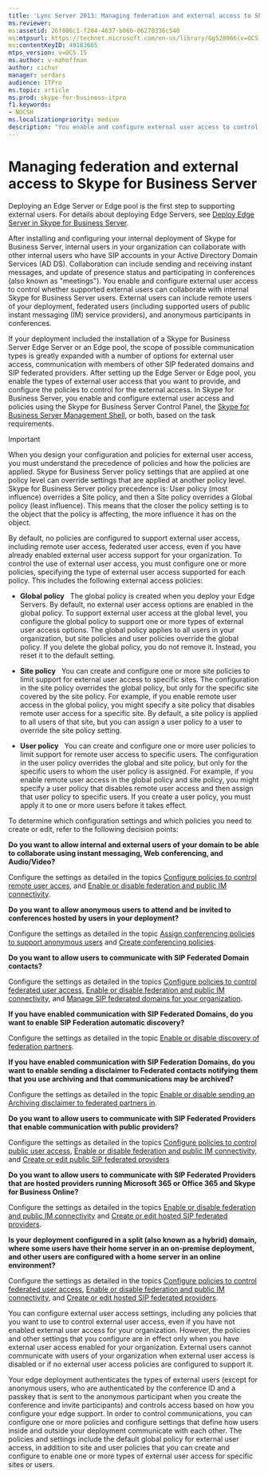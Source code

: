```yaml
---
title: 'Lync Server 2013: Managing federation and external access to Skype for Business Server'
ms.reviewer: 
ms:assetid: 26f806c1-f284-4637-b06b-06270336c540
ms:mtpsurl: https://technet.microsoft.com/en-us/library/Gg520966(v=OCS.15)
ms:contentKeyID: 48183665
mtps_version: v=OCS.15
ms.author: v-mahoffman
author: cichur
manager: serdars
audience: ITPro
ms.topic: article
ms.prod: skype-for-business-itpro
f1.keywords:
- NOCSH
ms.localizationpriority: medium
description: "You enable and configure external user access to control whether supported external users can collaborate with internal Skype for Business Server users."
---
```



# Managing federation and external access to Skype for Business Server

Deploying an Edge Server or Edge pool is the first step to supporting external users. For details about deploying Edge Servers, see [Deploy Edge Server in Skype for Business Server](../../deploy/deploy-edge-server/deploy-edge-server.md).

After installing and configuring your internal deployment of Skype for Business Server, internal users in your organization can collaborate with other internal users who have SIP accounts in your Active Directory Domain Services (AD DS). Collaboration can include sending and receiving instant messages, and update of presence status and participating in conferences (also known as "meetings"). You enable and configure external user access to control whether supported external users can collaborate with internal Skype for Business Server users. External users can include remote users of your deployment, federated users (including supported users of public instant messaging (IM) service providers), and anonymous participants in conferences.

If your deployment included the installation of a Skype for Business Server Edge Server or an Edge pool, the scope of possible communication types is greatly expanded with a number of options for external user access, communication with members of other SIP federated domains and SIP federated providers. After setting up the Edge Server or Edge pool, you enable the types of external user access that you want to provide, and configure the policies to control for the external access. In Skype for Business Server, you enable and configure external user access and policies using the Skype for Business Server Control Panel, the [Skype for Business Server Management Shell](../management-shell.md), or both, based on the task requirements. 



> [!IMPORTANT]  
> When you design your configuration and policies for external user access, you must understand the precedence of policies and how the policies are applied. Skype for Business Server policy settings that are applied at one policy level can override settings that are applied at another policy level. Skype for Business Server policy precedence is: User policy (most influence) overrides a Site policy, and then a Site policy overrides a Global policy (least influence). This means that the closer the policy setting is to the object that the policy is affecting, the more influence it has on the object.


By default, no policies are configured to support external user access, including remote user access, federated user access, even if you have already enabled external user access support for your organization. To control the use of external user access, you must configure one or more policies, specifying the type of external user access supported for each policy. This includes the following external access policies:

  - **Global policy**   The global policy is created when you deploy your Edge Servers. By default, no external user access options are enabled in the global policy. To support external user access at the global level, you configure the global policy to support one or more types of external user access options. The global policy applies to all users in your organization, but site policies and user policies override the global policy. If you delete the global policy, you do not remove it. Instead, you reset it to the default setting.

  - **Site policy**   You can create and configure one or more site policies to limit support for external user access to specific sites. The configuration in the site policy overrides the global policy, but only for the specific site covered by the site policy. For example, if you enable remote user access in the global policy, you might specify a site policy that disables remote user access for a specific site. By default, a site policy is applied to all users of that site, but you can assign a user policy to a user to override the site policy setting.

  - **User policy**   You can create and configure one or more user policies to limit support for remote user access to specific users. The configuration in the user policy overrides the global and site policy, but only for the specific users to whom the user policy is assigned. For example, if you enable remote user access in the global policy and site policy, you might specify a user policy that disables remote user access and then assign that user policy to specific users. If you create a user policy, you must apply it to one or more users before it takes effect.

To determine which configuration settings and which policies you need to create or edit, refer to the following decision points:

**Do you want to allow internal and external users of your domain to be able to collaborate using instant messaging, Web conferencing, and Audio/Video?**

Configure the settings as detailed in the topics [Configure policies to control remote user acces](external-access-policies/configure-policies-to-control-remote-user-access.md), and [Enable or disable federation and public IM connectivity](access-edge/enable-or-disable-federation-and-public-im-connectivity.md).

**Do you want to allow anonymous users to attend and be invited to conferences hosted by users in your deployment?**

Configure the settings as detailed in the topic [Assign conferencing policies to support anonymous users](access-edge/assign-conferencing-policies-to-support-anonymous-users.md) and [Create conferencing policies](../conferencing/create-policies.md).

**Do you want to allow users to communicate with SIP Federated Domain contacts?**

Configure the settings as detailed in the topics [Configure policies to control federated user access](external-access-policies/configure-policies-to-control-federated-user-access.md), [Enable or disable federation and public IM connectivity](access-edge/enable-or-disable-federation-and-public-im-connectivity.md), and [Manage SIP federated domains for your organization](sip-domains/manage-sip-federated-domains-for-your-organization.md).


**If you have enabled communication with SIP Federated Domains, do you want to enable SIP Federation automatic discovery?**

Configure the settings as detailed in the topic [Enable or disable discovery of federation partners](access-edge/enable-or-disable-discovery-of-federation-partners.md).

**If you have enabled communication with SIP Federation Domains, do you want to enable sending a disclaimer to Federated contacts notifying them that you use archiving and that communications may be archived?**

Configure the settings as detailed in the topic [Enable or disable sending an Archiving disclaimer to federated partners in](access-edge/enable-or-disable-sending-an-archiving-disclaimer-to-federated-partners.md).

**Do you want to allow users to communicate with SIP Federated Providers that enable communication with public providers?**

Configure the settings as detailed in the topics [Configure policies to control public user access](external-access-policies/configure-policies-to-control-public-user-access.md), [Enable or disable federation and public IM connectivity](access-edge/enable-or-disable-federation-and-public-im-connectivity.md), and [Create or edit public SIP federated providers](sip-providers/manage-sip-federated-providers-for-your-organization.md#create-or-edit-public-sip-federated-providers-in-skype-for-business-server)


**Do you want to allow users to communicate with SIP Federated Providers that are hosted providers running Microsoft 365 or Office 365 and Skype for Business Online?**

Configure the settings as detailed in the topics [Enable or disable federation and public IM connectivity](access-edge/enable-or-disable-federation-and-public-im-connectivity.md) and [Create or edit hosted SIP federated providers](sip-providers/manage-sip-federated-providers-for-your-organization.md#create-or-edit-hosted-sip-federated-providers-in-skype-for-business-server).

**Is your deployment configured in a split (also known as a hybrid) domain, where some users have their home server in an on-premise deployment, and other users are configured with a home server in an online environment?**

Configure the settings as detailed in the topics [Configure policies to control federated user access](external-access-policies/configure-policies-to-control-federated-user-access.md), [Enable or disable federation and public IM connectivity](access-edge/enable-or-disable-federation-and-public-im-connectivity.md), and [Create or edit hosted SIP federated providers](sip-providers/manage-sip-federated-providers-for-your-organization.md#create-or-edit-hosted-sip-federated-providers-in-skype-for-business-server).


You can configure external user access settings, including any policies that you want to use to control external user access, even if you have not enabled external user access for your organization. However, the policies and other settings that you configure are in effect only when you have external user access enabled for your organization. External users cannot communicate with users of your organization when external user access is disabled or if no external user access policies are configured to support it.

Your edge deployment authenticates the types of external users (except for anonymous users, who are authenticated by the conference ID and a passkey that is sent to the anonymous participant when you create the conference and invite participants) and controls access based on how you configure your edge support. In order to control communications, you can configure one or more policies and configure settings that define how users inside and outside your deployment communicate with each other. The policies and settings include the default global policy for external user access, in addition to site and user policies that you can create and configure to enable one or more types of external user access for specific sites or users.


